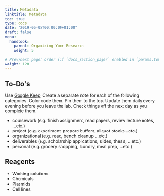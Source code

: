 ```yaml
---
title: Metadata
linktitle: Metadata
toc: true
type: docs
date: "2019-05-05T00:00:00+01:00"
draft: false
menu: 
  handbook:
    parent: Organizing Your Research
    weight: 5

# Prev/next pager order (if `docs_section_pager` enabled in `params.toml`)
weight: 120
---
```


## To-Do's

Use [Google Keep](https://keep.google.com). Create a separate note for each of the following categories. Color code them. Pin them to the top. Update them daily every evening before you leave the lab. Check things off the next day as you complete them.

- coursework (e.g. finish assignment, read papers, review lecture notes, ...etc.)
- project (e.g. experiment, prepare buffers, aliquot stocks...etc.)
- organizational (e.g. read, bench cleanup ...etc.)
- deliverables (e.g. scholarship applications, slides, thesis, ...etc.)
- personal (e.g. grocery shopping, laundry, meal prep, ...etc.)

## Reagents

- Working solutions
- Chemicals
- Plasmids
- Cell lines

 